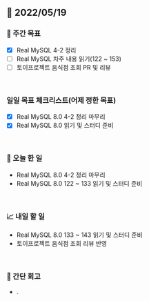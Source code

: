 ## 📅 2022/05/19


### 👏 주간 목표

- [x] Real MySQL 4-2 정리
- [ ] Real MySQL 차주 내용 읽기(122 ~ 153)
- [ ] 토이프로젝트 음식점 조회 PR 및 리뷰

<br/>

### 일일 목표 체크리스트(어제 정한 목표)

- [x] Real MySQL 8.0 4-2 정리 마무리
- [x] Real MySQL 8.0 읽기 및 스터디 준비

<br/>

### 💯 오늘 한 일

- Real MySQL 8.0 4-2 정리 마무리
- Real MySQL 8.0 122 ~ 133 읽기 및 스터디 준비

<br/>

### 📈 내일 할 일

- Real MySQL 8.0 133 ~ 143 읽기 및 스터디 준비
- 토이프로젝트 음식점 조회 리뷰 반영

<br/>

### 🤔 간단 회고

- .




 




 








